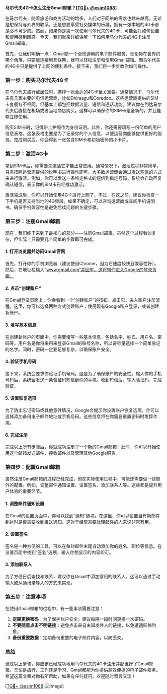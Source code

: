 **马尔代夫4G卡怎么注册Gmail邮箱？[[TG💪+ @esim1088](https://t.me/s/esim1088)]**

在马尔代夫，随着旅游和商务活动的增多，人们对于网络的需求也越来越高。无论是想保持与外界的联系，还是想要享受社交媒体的乐趣，拥有一张本地的4G卡都是必不可少的。然而，如果你是第一次使用马尔代夫的4G卡，可能会对如何设置和使用感到困惑。今天，我们就来详细讲解一下如何用马尔代夫的4G卡注册Gmail邮箱。

首先，让我们明确一点：Gmail是一个全球通用的电子邮件服务，无论你在世界的哪个角落，只要能连接到互联网，就可以轻松注册和使用Gmail邮箱。而马尔代夫的4G卡只是提供了上网的便利条件。接下来，我们将一步步教你如何操作。

### **第一步：购买马尔代夫4G卡**

在马尔代夫旅行或居住时，选择一张合适的4G卡至关重要。通常情况下，马尔代夫有几家主要的电信运营商，比如Dhiraagu和Ooredoo。这些运营商提供的SIM卡套餐各不相同，但基本上都包括数据流量、短信和通话功能。建议你在到达马尔代夫后直接在机场或者当地商店购买。这样可以确保你的SIM卡是全新的，并且能够立即使用。

购买SIM卡时，记得带上护照作为身份证明。此外，你还需要填写一份简单的用户信息表格。这张表格主要是为了记录你的个人信息，以便运营商能够提供更好的服务。完成购买后，你会得到一张包含SIM卡和初始密码的小卡片。

### **第二步：激活4G卡**

拿到SIM卡后，你需要先激活它才能正常使用。通常情况下，激活过程非常简单，只需按照运营商提供的说明书进行操作即可。大多数运营商会通过发送短信的方式来进行激活。例如，你可以发送一条特定格式的短信到指定号码，系统会自动回复确认短信，表示你的SIM卡已经成功激活。

激活完成后，你可以开始使用4G卡进行上网了。不过，在这之前，建议你检查一下手机是否支持当地的4G频段。如果不确定，可以咨询运营商或查阅手机说明书。确保手机兼容性是避免后续问题的关键步骤。

### **第三步：注册Gmail邮箱**

现在，我们终于来到了最核心的部分——注册Gmail邮箱。虽然这个过程看似复杂，但实际上只需要几个简单的步骤即可完成。

#### **1. 打开浏览器并访问Gmail官网**

首先，打开你的手机浏览器（建议使用Chrome，因为它速度较快且兼容性好）。然后，在地址栏输入“www.gmail.com”并回车。这将带你进入Google的登录页面。

#### **2. 点击“创建账户”**

在Gmail登录页面上，你会看到一个“创建账户”的按钮。点击它，进入账户注册流程。这里，你可以选择两种方式创建账户：使用现有Google账户登录，或者创建新账户。

#### **3. 填写基本信息**

在创建新账户的页面中，你需要填写一些基本信息，包括名字、姓氏、用户名、密码等。用户名是你将来用来登录Gmail的账号名称，所以要尽量选择一个简单易记的名字。同时，密码一定要足够复杂，以确保账户安全。

#### **4. 验证手机号码**

接下来，系统会要求你验证手机号码。这是为了确保账户的安全性。输入你的手机号码后，系统会发送一条验证码短信到你的手机。收到短信后，输入验证码，完成验证。

#### **5. 设置恢复选项**

为了防止忘记密码或其他意外情况，Google会提示你设置账户恢复选项。你可以选择添加备用电子邮件地址或手机号码。这些信息将在你需要重置密码时发挥作用。

#### **6. 完成注册**

完成以上所有步骤后，你就成功注册了一个新的Gmail邮箱！此时，你可以开始使用这个邮箱发送邮件、接收邮件以及管理其他Google服务。

### **第四步：配置Gmail邮箱**

虽然注册Gmail邮箱的过程已经完成，但在实际使用过程中，可能还需要做一些额外的配置。例如，调整邮件通知设置、设置签名、添加联系人等。这些都是提升用户体验的重要环节。

#### **1. 调整邮件通知设置**

在Gmail的设置页面中，你可以找到“通知”选项。在这里，你可以设置当有新邮件到达时是否需要收到推送通知。这对于经常需要处理邮件的人来说非常有用。

#### **2. 设置签名**

签名是一种方便的工具，可以在每封邮件末尾自动添加你的姓名、职位等信息。在设置页面中找到“签名”选项，输入你想显示的内容即可。

#### **3. 添加联系人**

为了方便日后查找和联系，建议你在Gmail中添加常用的联系人。这可以通过手动输入或从通讯录导入的方式来实现。

### **第五步：注意事项**

在使用Gmail邮箱的过程中，有一些事项需要注意：

1. **定期更换密码**：为了保护账户安全，建议每隔一段时间更换一次密码。
2. **不要随意点击不明链接**：避免点击来自未知发件人的链接，以免遭遇网络钓鱼。
3. **备份重要数据**：定期备份重要的电子邮件内容，以防丢失。

### **总结**

通过以上步骤，你应该已经成功地用马尔代夫的4G卡注册并配置好了Gmail邮箱。无论是旅行、工作还是学习，Gmail都能为你提供高效便捷的电子邮件服务。希望这篇文章对你有所帮助，如果有任何疑问，欢迎随时留言交流！

[[TG💪+ @esim1088](https://t.me/s/esim1088) ![Image](https://i.postimg.cc/4NQfJmqS/Snipaste-2025-05-13-00-14-12.png)]